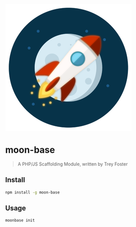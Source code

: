 
<div style="text-align:center; max-width:400px;"><img src ="moon-base.png?raw=true" /></div>

# moon-base
> A PHP/JS Scaffolding Module, written by Trey Foster

## Install
```bash
npm install -g moon-base
```

## Usage
```bash
moonbase init
```
